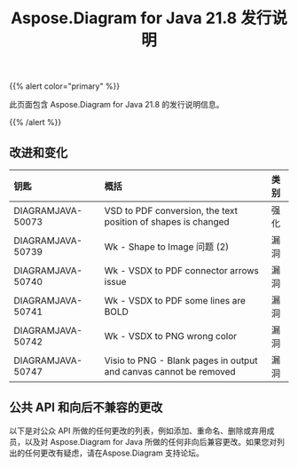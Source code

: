 ﻿---
title: Aspose.Diagram for Java 21.8 发行说明
type: docs
weight: 5
url: /zh/java/aspose-diagram-for-java-21-8-release-notes/
---
{{% alert color="primary" %}}

此页面包含 Aspose.Diagram for Java 21.8 的发行说明信息。

{{% /alert %}}
## **改进和变化**  ##

|**钥匙**|**概括**|**类别**|
|:- |:- |:- |
|DIAGRAMJAVA-50073|VSD to PDF conversion, the text position of shapes is changed|强化|
|DIAGRAMJAVA-50739|Wk - Shape to Image 问题 (2)|漏洞|
|DIAGRAMJAVA-50740|Wk - VSDX to PDF connector arrows issue|漏洞|
|DIAGRAMJAVA-50741|Wk - VSDX to PDF some lines are BOLD|漏洞|
|DIAGRAMJAVA-50742|Wk - VSDX to PNG wrong color|漏洞|
|DIAGRAMJAVA-50747|Visio to PNG - Blank pages in output and canvas cannot be removed|漏洞|
## **公共 API 和向后不兼容的更改**
以下是对公众 API 所做的任何更改的列表，例如添加、重命名、删除或弃用成员，以及对 Aspose.Diagram for Java 所做的任何非向后兼容更改。如果您对列出的任何更改有疑虑，请在Aspose.Diagram 支持论坛。

